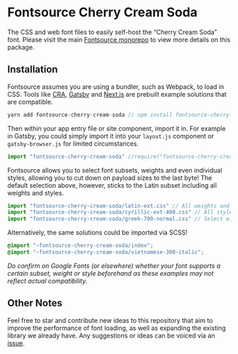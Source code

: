 # Fontsource Cherry Cream Soda

The CSS and web font files to easily self-host the “Cherry Cream Soda” font. Please visit the main [Fontsource monorepo](https://github.com/DecliningLotus/fontsource) to view more details on this package.

## Installation

Fontsource assumes you are using a bundler, such as Webpack, to load in CSS. Tools like [CRA](https://create-react-app.dev/), [Gatsby](https://www.gatsbyjs.org/) and [Next.js](https://nextjs.org/) are prebuilt example solutions that are compatible.

```javascript
yarn add fontsource-cherry-cream-soda // npm install fontsource-cherry-cream-soda
```

Then within your app entry file or site component, import it in. For example in Gatsby, you could simply import it into your `layout.js` component or `gatsby-browser.js` for limited circumstances.

```javascript
import "fontsource-cherry-cream-soda" //require("fontsource-cherry-cream-soda")
```

Fontsource allows you to select font subsets, weights and even individual styles, allowing you to cut down on payload sizes to the last byte! The default selection above, however, sticks to the Latin subset including all weights and styles.

```javascript
import "fontsource-cherry-cream-soda/latin-ext.css" // All weights and styles included.
import "fontsource-cherry-cream-soda/cyrillic-ext-400.css" // All styles included.
import "fontsource-cherry-cream-soda/greek-700-normal.css" // Select either normal or italic.
```

Alternatively, the same solutions could be imported via SCSS!

```scss
@import "~fontsource-cherry-cream-soda/index";
@import "~fontsource-cherry-cream-soda/vietnamese-300-italic";
```

_Do confirm on Google Fonts (or elsewhere) whether your font supports a certain subset, weight or style beforehand as these examples may not reflect actual compatibility._

## Other Notes

Feel free to star and contribute new ideas to this repository that aim to improve the performance of font loading, as well as expanding the existing library we already have. Any suggestions or ideas can be voiced via an [issue](https://github.com/DecliningLotus/fontsource/issues).
